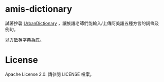 # amis-dictionary
試著抄襲 [UrbanDictionary](http://www.urbandictionary.com) ，讓族語老師們能輸入/上傳阿美語五種方言的詞條及例句。

以方敏英字典為底。


# License

Apache License 2.0.  請參閱 LICENSE 檔案。
